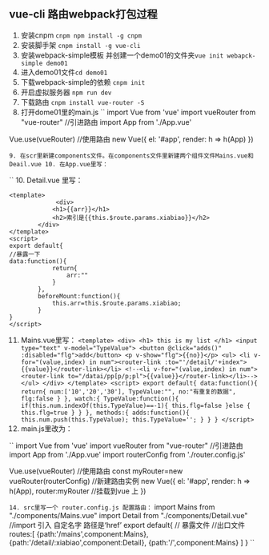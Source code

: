 ## vue-cli 路由webpack打包过程
1. 安装cnpm ``cnpm npm install -g cnpm``
2. 安装脚手架 ``cnpm install -g vue-cli``
3. 安装webpack-simple模板 并创建一个demo01的文件夹``vue init webapck-simple demo01``
4. 进入demo01文件``cd demo01``
5. 下载webpack-simple的依赖 ``cnpm init``
6. 开启虚拟服务器 ``npm run dev``
7. 下载路由 ``cnpm install vue-router -S``
8. 打开dome01里的main.js
``
import Vue from 'vue'
import vueRouter from "vue-router"
//引进路由
import App from './App.vue'

Vue.use(vueRouter)
//使用路由
new Vue({
  el: '#app',
  render: h => h(App)
})

``
9. 在scr里新建components文件。在components文件里新建两个组件文件Mains.vue和Deail.vue
10. 在App.vue里写：
``
<template>
  <div id="app">
   <router-view></router-view>
  </div>
</template>

<script>
export default {
  name: 'app',
  data () {
    return {
      msg: 'Welcome to Your Vue.js App'
    }
  }
}
</script>

<style>
#app {
  font-family: 'Avenir', Helvetica, Arial, sans-serif;
  -webkit-font-smoothing: antialiased;
  -moz-osx-font-smoothing: grayscale;
  text-align: left;
  color: #2c3e50;
  margin-top: 60px;
}

</style>

``
10. Detail.vue 里写：
```
<template>
             <div>  
            <h1>{{arr}}</h1>
            <h2>索引是{{this.$route.params.xiabiao}}</h2>
        </div>
</template>
<script>
export default{
//暴露一下
data:function(){
            return{
                arr:""
            }
        },
        beforeMount:function(){
            this.arr=this.$route.params.xiabiao;
        }
}
</script>
```
11. Mains.vue里写：
``
       <template>
            <div>
                <h1>
                    this is my list
                </h1>
                <input type="text" v-model="TypeValue">
                <button @click="adds()" :disabled="flg">add</button>
                <p v-show="flg">{{no}}</p>
                <ul>
                    <li v-for="(value,index) in num"><router-link :to="'/detail/'+index">{{value}}</router-link></li>
                    <!--<li v-for="(value,index) in num"><router-link to="/datai/pp[p/p;pl">{{value}}</router-link></li>-->
                </ul>
                </div>
        </template>
        <script>
        export default{
        data:function(){
            return{
                num:['10','20','30'],
                TypeValue:"",
                no:"有重复的数据",
                flg:false
            }
        },
        watch:{
          TypeValue:function(){
              if(this.num.indexOf(this.TypeValue)==-1){
                  this.flg=false
              }else {
                  this.flg=true
              }
          }
        },
        methods:{
            adds:function(){
                this.num.push(this.TypeValue);
                this.TypeValue='';
            }
        }
    }
        </script>
``
13. main.js里改为：

``
import Vue from 'vue'
import vueRouter from "vue-router"
//引进路由
import App from './App.vue'
import routerConfig from './router.config.js'

Vue.use(vueRouter)
//使用路由
const myRouter=new vueRouter(routerConfig)
//新建路由实例
new Vue({
  el: '#app',
  render: h => h(App),
    router:myRouter
    //挂载到vue 上
})

``
14. src里写一个 router.config.js 配置路由：
``
import Mains from "./components/Mains.vue"
import Detail from "./components/Detail.vue"
//import 引入 自定名字 路径是‘href’
export default{
    // 暴露文件
    //出口文件
    routes:[
    {path:'/mains',component:Mains},
    {path:'/detail/:xiabiao',component:Detail},
    {path:'/',component:Mains}
]
}
``
